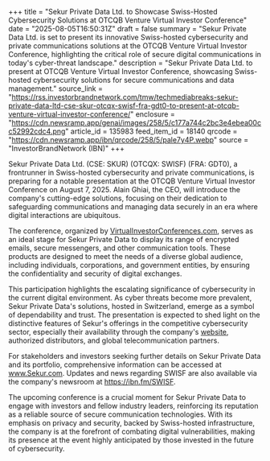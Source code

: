 +++
title = "Sekur Private Data Ltd. to Showcase Swiss-Hosted Cybersecurity Solutions at OTCQB Venture Virtual Investor Conference"
date = "2025-08-05T16:50:31Z"
draft = false
summary = "Sekur Private Data Ltd. is set to present its innovative Swiss-hosted cybersecurity and private communications solutions at the OTCQB Venture Virtual Investor Conference, highlighting the critical role of secure digital communications in today's cyber-threat landscape."
description = "Sekur Private Data Ltd. to present at OTCQB Venture Virtual Investor Conference, showcasing Swiss-hosted cybersecurity solutions for secure communications and data management."
source_link = "https://rss.investorbrandnetwork.com/tmw/techmediabreaks-sekur-private-data-ltd-cse-skur-otcqx-swisf-fra-gdt0-to-present-at-otcqb-venture-virtual-investor-conference/"
enclosure = "https://cdn.newsramp.app/genai/images/258/5/c177a744c2bc3e4ebea00cc52992cdc4.png"
article_id = 135983
feed_item_id = 18140
qrcode = "https://cdn.newsramp.app/ibn/qrcode/258/5/pale7y4P.webp"
source = "InvestorBrandNetwork (IBN)"
+++

<p>Sekur Private Data Ltd. (CSE: SKUR) (OTCQX: SWISF) (FRA: GDT0), a frontrunner in Swiss-hosted cybersecurity and private communications, is preparing for a notable presentation at the OTCQB Venture Virtual Investor Conference on August 7, 2025. Alain Ghiai, the CEO, will introduce the company's cutting-edge solutions, focusing on their dedication to safeguarding communications and managing data securely in an era where digital interactions are ubiquitous.</p><p>The conference, organized by <a href='https://VirtualInvestorConferences.com' rel='nofollow' target='_blank'>VirtualInvestorConferences.com</a>, serves as an ideal stage for Sekur Private Data to display its range of encrypted emails, secure messengers, and other communication tools. These products are designed to meet the needs of a diverse global audience, including individuals, corporations, and government entities, by ensuring the confidentiality and security of digital exchanges.</p><p>This participation highlights the escalating significance of cybersecurity in the current digital environment. As cyber threats become more prevalent, Sekur Private Data's solutions, hosted in Switzerland, emerge as a symbol of dependability and trust. The presentation is expected to shed light on the distinctive features of Sekur's offerings in the competitive cybersecurity sector, especially their availability through the company's <a href='https://www.Sekur.com' rel='nofollow' target='_blank'>website</a>, authorized distributors, and global telecommunication partners.</p><p>For stakeholders and investors seeking further details on Sekur Private Data and its portfolio, comprehensive information can be accessed at <a href='https://www.Sekur.com' rel='nofollow' target='_blank'>www.Sekur.com</a>. Updates and news regarding SWISF are also available via the company's newsroom at <a href='https://ibn.fm/SWISF' rel='nofollow' target='_blank'>https://ibn.fm/SWISF</a>.</p><p>The upcoming conference is a crucial moment for Sekur Private Data to engage with investors and fellow industry leaders, reinforcing its reputation as a reliable source of secure communication technologies. With its emphasis on privacy and security, backed by Swiss-hosted infrastructure, the company is at the forefront of combating digital vulnerabilities, making its presence at the event highly anticipated by those invested in the future of cybersecurity.</p>